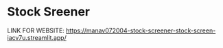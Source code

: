 # Stock Sreener

LINK FOR WEBSITE:  https://manav072004-stock-screener-stock-screen-iacv7u.streamlit.app/
 
